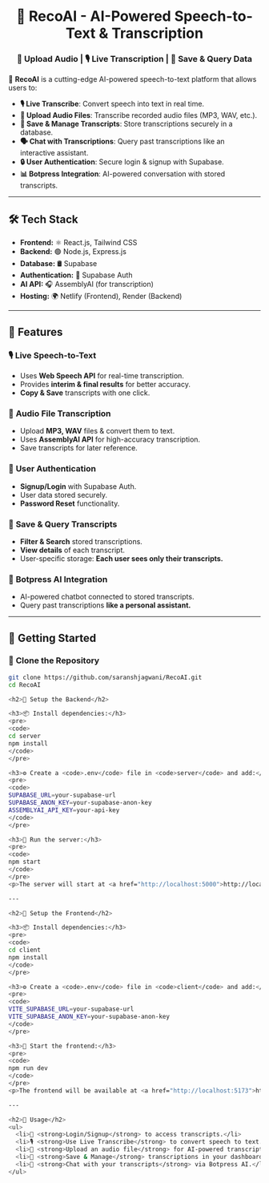 <h1 align="center">🧠 RecoAI - AI-Powered Speech-to-Text & Transcription</h1>
<h3 align="center">🎤 Upload Audio | 🎙️ Live Transcription | 💾 Save & Query Data</h3>

🚀 **RecoAI** is a cutting-edge AI-powered speech-to-text platform that allows users to:
- **🎙️ Live Transcribe**: Convert speech into text in real time.
- **🎤 Upload Audio Files**: Transcribe recorded audio files (MP3, WAV, etc.).
- **💾 Save & Manage Transcripts**: Store transcriptions securely in a database.
- **🗣️ Chat with Transcriptions**: Query past transcriptions like an interactive assistant.
- **🔒 User Authentication**: Secure login & signup with Supabase.
- **📊 Botpress Integration**: AI-powered conversation with stored transcripts.

---

## 🛠 **Tech Stack**
- **Frontend:** ⚛️ React.js, Tailwind CSS
- **Backend:** 🟢 Node.js, Express.js
- **Database:** 🛢️ Supabase
- **Authentication:** 🔐 Supabase Auth
- **AI API:** 🎧 AssemblyAI (for transcription)
- **Hosting:** 🌍 Netlify (Frontend), Render (Backend)

---

## 🌟 **Features**
### 🎙️ **Live Speech-to-Text**
- Uses **Web Speech API** for real-time transcription.
- Provides **interim & final results** for better accuracy.
- **Copy & Save** transcripts with one click.

### 🎤 **Audio File Transcription**
- Upload **MP3, WAV** files & convert them to text.
- Uses **AssemblyAI API** for high-accuracy transcription.
- Save transcripts for later reference.

### 🔐 **User Authentication**
- **Signup/Login** with Supabase Auth.
- User data stored securely.
- **Password Reset** functionality.

### 💾 **Save & Query Transcripts**
- **Filter & Search** stored transcriptions.
- **View details** of each transcript.
- User-specific storage: **Each user sees only their transcripts.**

### 🤖 **Botpress AI Integration**
- AI-powered chatbot connected to stored transcripts.
- Query past transcriptions **like a personal assistant.**

---

## 🚀 **Getting Started**
### 🔹 **Clone the Repository**
```bash
git clone https://github.com/saranshjagwani/RecoAI.git
cd RecoAI

<h2>🔹 Setup the Backend</h2>

<h3>📦 Install dependencies:</h3>
<pre>
<code>
cd server
npm install
</code>
</pre>

<h3>⚙️ Create a <code>.env</code> file in <code>server</code> and add:</h3>
<pre>
<code>
SUPABASE_URL=your-supabase-url
SUPABASE_ANON_KEY=your-supabase-anon-key
ASSEMBLYAI_API_KEY=your-api-key
</code>
</pre>

<h3>🚀 Run the server:</h3>
<pre>
<code>
npm start
</code>
</pre>
<p>The server will start at <a href="http://localhost:5000">http://localhost:5000</a>.</p>

---

<h2>🔹 Setup the Frontend</h2>

<h3>📦 Install dependencies:</h3>
<pre>
<code>
cd client
npm install
</code>
</pre>

<h3>⚙️ Create a <code>.env</code> file in <code>client</code> and add:</h3>
<pre>
<code>
VITE_SUPABASE_URL=your-supabase-url
VITE_SUPABASE_ANON_KEY=your-supabase-anon-key
</code>
</pre>

<h3>🚀 Start the frontend:</h3>
<pre>
<code>
npm run dev
</code>
</pre>
<p>The frontend will be available at <a href="http://localhost:5173">http://localhost:5173</a>.</p>

---

<h2>🎯 Usage</h2>
<ul>
  <li>🔑 <strong>Login/Signup</strong> to access transcripts.</li>
  <li>🎙️ <strong>Use Live Transcribe</strong> to convert speech to text.</li>
  <li>🎤 <strong>Upload an audio file</strong> for AI-powered transcription.</li>
  <li>💾 <strong>Save & Manage</strong> transcriptions in your dashboard.</li>
  <li>🤖 <strong>Chat with your transcripts</strong> via Botpress AI.</li>
</ul>
